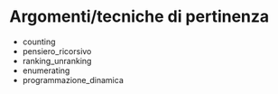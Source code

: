 # Argomenti/tecniche di pertinenza

 - counting
 - pensiero_ricorsivo
 - ranking_unranking
 - enumerating
 - programmazione_dinamica

